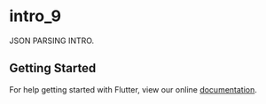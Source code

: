 # intro_9

JSON PARSING INTRO.

## Getting Started

For help getting started with Flutter, view our online
[documentation](https://flutter.io/).
